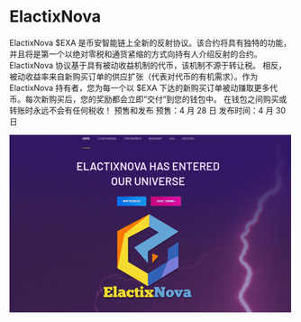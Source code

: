 # ElactixNova

ElactixNova $EXA 是币安智能链上全新的反射协议。该合约将具有独特的功能，并且将是第一个以绝对零税和通货紧缩的方式向持有人介绍反射的合约。
ElactixNova 协议基于具有被动收益机制的代币，该机制不源于转让税。
相反，被动收益率来自新购买订单的供应扩张（代表对代币的有机需求）。作为 ElactixNova 持有者，您为每一个以 $EXA 下达的新购买订单被动赚取更多代币。每次新购买后，您的奖励都会立即“交付”到您的钱包中。
在钱包之间购买或转账时永远不会有任何税收！
预售和发布
预售：4 月 28 日
发布时间：4 月 30 日

![elactixnova-dapp-defi-bsc-image1-500x315_ee07fc08924aacd844b4489fed385816](elactixnova-dapp-defi-bsc-image1-500x315_ee07fc08924aacd844b4489fed385816.png)
